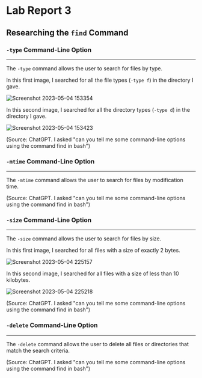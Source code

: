 # Lab Report 3

## Researching the `find` Command

###  `-type` Command-Line Option
---
The `-type` command allows the user to search for files by type.

In this first image, I searched for all the file types (`-type f`) in the directory I gave.

![Screenshot 2023-05-04 153354](https://user-images.githubusercontent.com/88350907/236343919-5749850e-1456-4bfc-885c-5fe00e9677cf.jpg)

In this second image, I searched for all the directory types (`-type d`) in the directory I gave.

![Screenshot 2023-05-04 153423](https://user-images.githubusercontent.com/88350907/236343931-fde871a1-fdad-44ed-8711-e38ae0860661.jpg)

(Source: ChatGPT. I asked "can you tell me some command-line options using the command find in bash")


### `-mtime` Command-Line Option
---
The `-mtime` command allows the user to search for files by modification time.

(Source: ChatGPT. I asked "can you tell me some command-line options using the command find in bash") 


### `-size` Command-Line Option
---
The `-size` command allows the user to search for files by size.

In this first image, I searched for all files with a size of exactly 2 bytes. 

![Screenshot 2023-05-04 225157](https://user-images.githubusercontent.com/88350907/236385880-ee0d8dde-9d24-4a06-af5d-c04a725f850c.jpg)

In this second image, I searched for all files with a size of less than 10 kilobytes.

![Screenshot 2023-05-04 225218](https://user-images.githubusercontent.com/88350907/236385925-7f31786a-9c49-45d4-889b-8e9c119fa3d1.jpg)

(Source: ChatGPT. I asked "can you tell me some command-line options using the command find in bash") 


### `-delete` Command-Line Option
---
The `-delete` command allows the user to delete all files or directories that match the search criteria.

(Source: ChatGPT. I asked "can you tell me some command-line options using the command find in bash") 
